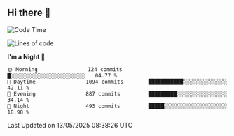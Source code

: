 ## Hi there 👋

<!--
**Wangmerlyn/Wangmerlyn** is a ✨ _special_ ✨ repository because its `README.md` (this file) appears on your GitHub profile.

Here are some ideas to get you started:

- 🔭 I’m currently working on ...
- 🌱 I’m currently learning ...
- 👯 I’m looking to collaborate on ...
- 🤔 I’m looking for help with ...
- 💬 Ask me about ...
- 📫 How to reach me: ...
- 😄 Pronouns: ...
- ⚡ Fun fact: ...
-->
<!--START_SECTION:waka-->
![Code Time](http://img.shields.io/badge/Code%20Time-287%20hrs%2011%20mins-blue)

![Lines of code](https://img.shields.io/badge/From%20Hello%20World%20I%27ve%20Written-12.2%20million%20lines%20of%20code-blue)

**I'm a Night 🦉** 

```text
🌞 Morning                124 commits         █░░░░░░░░░░░░░░░░░░░░░░░░   04.77 % 
🌆 Daytime                1094 commits        ███████████░░░░░░░░░░░░░░   42.11 % 
🌃 Evening                887 commits         █████████░░░░░░░░░░░░░░░░   34.14 % 
🌙 Night                  493 commits         █████░░░░░░░░░░░░░░░░░░░░   18.98 % 
```



 Last Updated on 13/05/2025 08:38:26 UTC
<!--END_SECTION:waka-->
